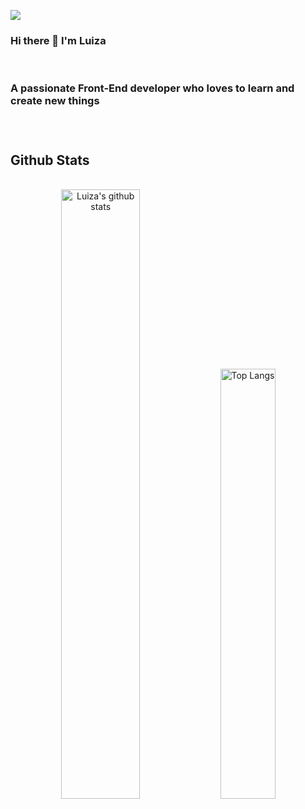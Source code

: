 ![](https://komarev.com/ghpvc/?username=LuizaSar&style=flat&color=orange&label=PROFILE+VIEWS) 

<h3> Hi there 👋 I'm Luiza </h3>
<br/> 
<h3>A passionate Front-End developer who loves to learn and create new things<h3/>    

<br/>

<h2>Github Stats</h2>

<br/>
  
<div align="center" >
  
<img alt="Luiza's github stats" width="50%" src="https://github-readme-stats.vercel.app/api?username=LuizaSar&show_icons=true&count_private=true&hide_border=true&bg_color=50,e96205,904e99&title_color=fff&text_color=fff&icon_color=f2f2f2" href="https://github.com/LuizaSar" />
<img alt="Top Langs" width="42%" src="https://github-readme-stats.vercel.app/api/top-langs/?username=LuizaSar&layout=compact&count_private=true&&hide_border=true&bg_color=904e99&title_color=fff&text_color=fff&icon_color=f2f2f2&hide=jupyter%20notebook&langs_count=5" href="https://github.com/LuizaSar" />

</div>


